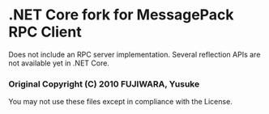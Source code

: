 # .NET Core fork for MessagePack RPC Client

Does not include an RPC server implementation. Several reflection APIs are not available yet in .NET Core.

### Original Copyright (C) 2010 FUJIWARA, Yusuke
You may not use these files except in compliance with the License.
